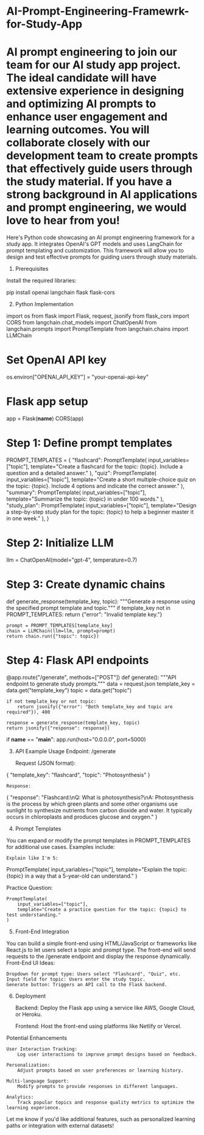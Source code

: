 # AI-Prompt-Engineering-Framewrk-for-Study-App
AI prompt engineering to join our team for our AI study app project. The ideal candidate will have extensive experience in designing and optimizing AI prompts to enhance user engagement and learning outcomes. You will collaborate closely with our development team to create prompts that effectively guide users through the study material. If you have a strong background in AI applications and prompt engineering, we would love to hear from you!
===================
Here's Python code showcasing an AI prompt engineering framework for a study app. It integrates OpenAI's GPT models and uses LangChain for prompt templating and customization. This framework will allow you to design and test effective prompts for guiding users through study materials.
1. Prerequisites

Install the required libraries:

pip install openai langchain flask flask-cors

2. Python Implementation

import os
from flask import Flask, request, jsonify
from flask_cors import CORS
from langchain.chat_models import ChatOpenAI
from langchain.prompts import PromptTemplate
from langchain.chains import LLMChain

# Set OpenAI API key
os.environ["OPENAI_API_KEY"] = "your-openai-api-key"

# Flask app setup
app = Flask(__name__)
CORS(app)

# Step 1: Define prompt templates
PROMPT_TEMPLATES = {
    "flashcard": PromptTemplate(
        input_variables=["topic"],
        template="Create a flashcard for the topic: {topic}. Include a question and a detailed answer."
    ),
    "quiz": PromptTemplate(
        input_variables=["topic"],
        template="Create a short multiple-choice quiz on the topic: {topic}. Include 4 options and indicate the correct answer."
    ),
    "summary": PromptTemplate(
        input_variables=["topic"],
        template="Summarize the topic: {topic} in under 100 words."
    ),
    "study_plan": PromptTemplate(
        input_variables=["topic"],
        template="Design a step-by-step study plan for the topic: {topic} to help a beginner master it in one week."
    ),
}

# Step 2: Initialize LLM
llm = ChatOpenAI(model="gpt-4", temperature=0.7)

# Step 3: Create dynamic chains
def generate_response(template_key, topic):
    """Generate a response using the specified prompt template and topic."""
    if template_key not in PROMPT_TEMPLATES:
        return {"error": "Invalid template key."}
    
    prompt = PROMPT_TEMPLATES[template_key]
    chain = LLMChain(llm=llm, prompt=prompt)
    return chain.run({"topic": topic})

# Step 4: Flask API endpoints
@app.route("/generate", methods=["POST"])
def generate():
    """API endpoint to generate study prompts."""
    data = request.json
    template_key = data.get("template_key")
    topic = data.get("topic")
    
    if not template_key or not topic:
        return jsonify({"error": "Both template_key and topic are required"}), 400
    
    response = generate_response(template_key, topic)
    return jsonify({"response": response})

if __name__ == "__main__":
    app.run(host="0.0.0.0", port=5000)

3. API Example Usage
Endpoint: /generate

    Request (JSON format):

{
  "template_key": "flashcard",
  "topic": "Photosynthesis"
}

    Response:

{
  "response": "Flashcard:\nQ: What is photosynthesis?\nA: Photosynthesis is the process by which green plants and some other organisms use sunlight to synthesize nutrients from carbon dioxide and water. It typically occurs in chloroplasts and produces glucose and oxygen."
}

4. Prompt Templates

You can expand or modify the prompt templates in PROMPT_TEMPLATES for additional use cases. Examples include:

    Explain like I'm 5:

PromptTemplate(
    input_variables=["topic"],
    template="Explain the topic: {topic} in a way that a 5-year-old can understand."
)

Practice Question:

    PromptTemplate(
        input_variables=["topic"],
        template="Create a practice question for the topic: {topic} to test understanding."
    )

5. Front-End Integration

You can build a simple front-end using HTML/JavaScript or frameworks like React.js to let users select a topic and prompt type. The front-end will send requests to the /generate endpoint and display the response dynamically.
Front-End UI Ideas:

    Dropdown for prompt type: Users select "Flashcard", "Quiz", etc.
    Input field for topic: Users enter the study topic.
    Generate button: Triggers an API call to the Flask backend.

6. Deployment

    Backend:
        Deploy the Flask app using a service like AWS, Google Cloud, or Heroku.

    Frontend:
        Host the front-end using platforms like Netlify or Vercel.

Potential Enhancements

    User Interaction Tracking:
        Log user interactions to improve prompt designs based on feedback.

    Personalization:
        Adjust prompts based on user preferences or learning history.

    Multi-language Support:
        Modify prompts to provide responses in different languages.

    Analytics:
        Track popular topics and response quality metrics to optimize the learning experience.

Let me know if you'd like additional features, such as personalized learning paths or integration with external datasets!
